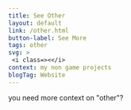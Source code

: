 ```yaml
---
title: See Other
layout: default
link: /other.html
button-label: See More
tags: other
svg: > 
 <i class=><</i>  
context: my non game projects
blogTag: Website
---
```

you need more context on "other"?

